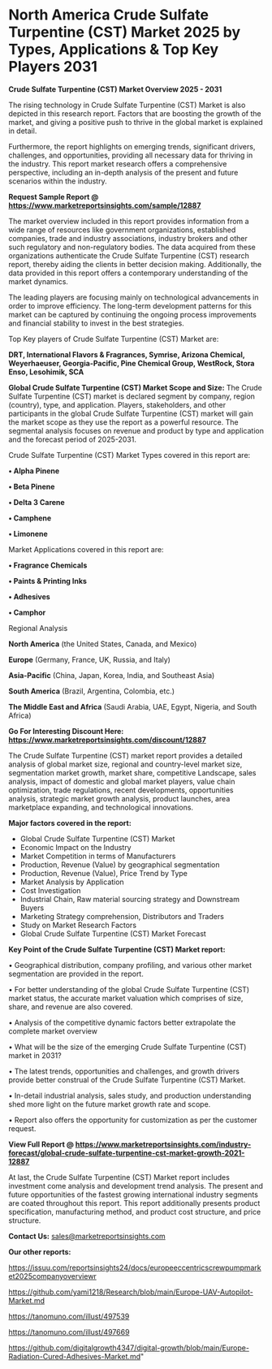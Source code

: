 # North America Crude Sulfate Turpentine (CST) Market 2025 by Types, Applications & Top Key Players 2031

<Strong> Crude Sulfate Turpentine (CST) Market Overview 2025 - 2031</strong>

The rising technology in Crude Sulfate Turpentine (CST) Market is also depicted in this research report. Factors that are boosting the growth of the market, and giving a positive push to thrive in the global market is explained in detail.

Furthermore, the report highlights on emerging trends, significant drivers, challenges, and opportunities, providing all necessary data for thriving in the industry. This report market research offers a comprehensive perspective, including an in-depth analysis of the present and future scenarios within the industry.

<strong>Request Sample Report @ <a href=https://www.marketreportsinsights.com/sample/12887>https://www.marketreportsinsights.com/sample/12887</a></strong>

The market overview included in this report provides information from a wide range of resources like government organizations, established companies, trade and industry associations, industry brokers and other such regulatory and non-regulatory bodies. The data acquired from these organizations authenticate the Crude Sulfate Turpentine (CST) research report, thereby aiding the clients in better decision making. Additionally, the data provided in this report offers a contemporary understanding of the market dynamics.

The leading players are focusing mainly on technological advancements in order to improve efficiency. The long-term development patterns for this market can be captured by continuing the ongoing process improvements and financial stability to invest in the best strategies.

Top Key players of Crude Sulfate Turpentine (CST) Market are:

<strong>DRT, International Flavors & Fragrances, Symrise, Arizona Chemical, Weyerhaeuser, Georgia-Pacific, Pine Chemical Group, WestRock, Stora Enso, Lesohimik, SCA</strong>

<strong><b>Global Crude Sulfate Turpentine (CST) Market Scope and Size:</b></strong>
The Crude Sulfate Turpentine (CST) market is declared segment by company, region (country), type, and application. Players, stakeholders, and other participants in the global Crude Sulfate Turpentine (CST) market will gain the market scope as they use the report as a powerful resource. The segmental analysis focuses on revenue and product by type and application and the forecast period of 2025-2031.

Crude Sulfate Turpentine (CST) Market Types covered in this report are:

<strong>• Alpha Pinene

• Beta Pinene

• Delta 3 Carene

• Camphene

• Limonene</strong>

Market Applications covered in this report are:

<strong>• Fragrance Chemicals

• Paints & Printing Inks

• Adhesives

• Camphor</strong> 

Regional Analysis

<strong>North America</strong> (the United States, Canada, and Mexico)

<strong>Europe</strong> (Germany, France, UK, Russia, and Italy)

<strong>Asia-Pacific</strong> (China, Japan, Korea, India, and Southeast Asia)

<strong>South America</strong> (Brazil, Argentina, Colombia, etc.)

<strong>The Middle East and Africa</strong> (Saudi Arabia, UAE, Egypt, Nigeria, and South Africa)

<strong>Go For Interesting Discount Here: <a href=https://www.marketreportsinsights.com/discount/12887>https://www.marketreportsinsights.com/discount/12887</a></strong>

The Crude Sulfate Turpentine (CST) market report provides a detailed analysis of global market size, regional and country-level market size, segmentation market growth, market share, competitive Landscape, sales analysis, impact of domestic and global market players, value chain optimization, trade regulations, recent developments, opportunities analysis, strategic market growth analysis, product launches, area marketplace expanding, and technological innovations.

<strong><b>Major factors covered in the report:</b></strong>
<ul>
  <li>Global Crude Sulfate Turpentine (CST) Market </li>
  <li>Economic Impact on the Industry</li>
  <li>Market Competition in terms of Manufacturers</li>
  <li>Production, Revenue (Value) by geographical segmentation</li>
  <li>Production, Revenue (Value), Price Trend by Type</li>
  <li>Market Analysis by Application</li>
  <li>Cost Investigation</li>
  <li>Industrial Chain, Raw material sourcing strategy and Downstream Buyers</li>
  <li>Marketing Strategy comprehension, Distributors and Traders</li>
  <li>Study on Market Research Factors</li>
  <li>Global Crude Sulfate Turpentine (CST) Market Forecast</li>
</ul>

<strong><b>Key Point of the Crude Sulfate Turpentine (CST) Market report:</b></strong>

• Geographical distribution, company profiling, and various other market segmentation are provided in the report.

• For better understanding of the global Crude Sulfate Turpentine (CST) market status, the accurate market valuation which comprises of size, share, and revenue are also covered.

• Analysis of the competitive dynamic factors better extrapolate the complete market overview

• What will be the size of the emerging Crude Sulfate Turpentine (CST) market in 2031?

• The latest trends, opportunities and challenges, and growth drivers provide better construal of the Crude Sulfate Turpentine (CST) Market.

• In-detail industrial analysis, sales study, and production understanding shed more light on the future market growth rate and scope.

• Report also offers the opportunity for customization as per the customer request.

<strong><b>View Full Report @ <a href=https://www.marketreportsinsights.com/industry-forecast/global-crude-sulfate-turpentine-cst-market-growth-2021-12887>https://www.marketreportsinsights.com/industry-forecast/global-crude-sulfate-turpentine-cst-market-growth-2021-12887</a></b></strong>


At last, the Crude Sulfate Turpentine (CST) Market report includes investment come analysis and development trend analysis. The present and future opportunities of the fastest growing international industry segments are coated throughout this report. This report additionally presents product specification, manufacturing method, and product cost structure, and price structure.

<strong>Contact Us:</strong>
sales@marketreportsinsights.com

<strong>Our other reports:</strong>

<a href=https://issuu.com/reportsinsights24/docs/europeeccentricscrewpumpmarket2025companyoverviewr>https://issuu.com/reportsinsights24/docs/europeeccentricscrewpumpmarket2025companyoverviewr</a>

<a href=https://github.com/yami1218/Research/blob/main/Europe-UAV-Autopilot-Market.md>https://github.com/yami1218/Research/blob/main/Europe-UAV-Autopilot-Market.md</a>

<a href=https://tanomuno.com/illust/497539>https://tanomuno.com/illust/497539</a>

<a href=https://tanomuno.com/illust/497669>https://tanomuno.com/illust/497669</a>

<a href=https://github.com/digitalgrowth4347/digital-growth/blob/main/Europe-Radiation-Cured-Adhesives-Market.md>https://github.com/digitalgrowth4347/digital-growth/blob/main/Europe-Radiation-Cured-Adhesives-Market.md</a>"
